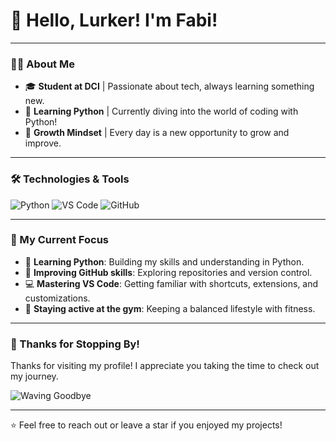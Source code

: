 # 👋 Hello, Lurker! I'm Fabi!

---

### 🧑‍🎓 About Me
- 🎓 **Student at DCI** | Passionate about tech, always learning something new.
- 🐍 **Learning Python** | Currently diving into the world of coding with Python!
- 🌱 **Growth Mindset** | Every day is a new opportunity to grow and improve.

---

### 🛠️ Technologies & Tools
![Python](https://img.shields.io/badge/-Python-3776AB?logo=python&logoColor=white&style=flat-square)
![VS Code](https://img.shields.io/badge/-VS%20Code-007ACC?logo=visual-studio-code&logoColor=white&style=flat-square)
![GitHub](https://img.shields.io/badge/-GitHub-181717?logo=github&logoColor=white&style=flat-square)

---

### 🌱 My Current Focus
- 🐍 **Learning Python**: Building my skills and understanding in Python.
- 🔄 **Improving GitHub skills**: Exploring repositories and version control.
- 💻 **Mastering VS Code**: Getting familiar with shortcuts, extensions, and customizations.
- 💪 **Staying active at the gym**: Keeping a balanced lifestyle with fitness.

---

### 🙏 Thanks for Stopping By!
Thanks for visiting my profile! I appreciate you taking the time to check out my journey. 

![Waving Goodbye](https://de.pinterest.com/pin/wave-bye-sticker-wave-bye-goodbye-discover-share-gifs--376895062574528769/)

---

⭐️ Feel free to reach out or leave a star if you enjoyed my projects!

